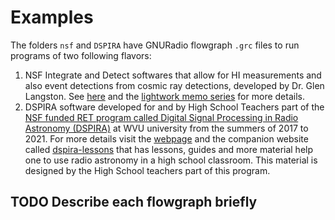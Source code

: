 # Examples

The folders `nsf` and `DSPIRA` have GNURadio flowgraph `.grc` files to run programs of two following flavors: 

1. NSF Integrate and Detect softwares that allow for HI measurements and also event detections from cosmic ray detections, developed by Dr. Glen Langston. See [here](https://github.com/WVURAIL/gr-radio_astro/wiki/Nsf-gr-radio_astro) and the [lightwork memo series](https://wvurail.org/lightwork/) for more details. 
2. DSPIRA software developed for and by High School Teachers part of the [NSF funded RET program called Digital Signal Processing in Radio Astronomy (DSPIRA)](https://www.nsf.gov/awardsearch/showAward?AWD_ID=1611114) at WVU university from the summers of 2017 to 2021. For more details visit the [webpage](https://wvurail.org/dspira-lessons/about/) and the companion website called [dspira-lessons](https://wvurail.org/dspira-lessons/) that has lessons, guides and more material help one to use radio astronomy in a high school classroom. This material is designed by the High School teachers part of this program. 

## TODO Describe each flowgraph briefly 
